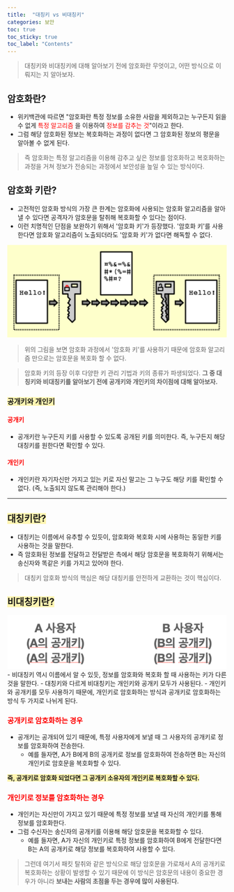 ```yaml
---
title:  "대칭키 vs 비대칭키"
categories: 보안
toc: true
toc_sticky: true
toc_label: "Contents"
---
```



> 대칭키와 비대칭키에 대해 알아보기 전에 암호화란 무엇이고, 어떤 방식으로 이뤄지는 지 알아보자.

## 암호화란?
- 위키백관에 따르면 "암호화란 특정 정보를 소유한 사람을 제외하고는 누구든지 읽을 수 없게 <span style="color:red;">특정 알고리즘</span> 을
 이용하여 <span style="color:red;">정보를 감추는 것</span>"이라고 한다.
- 그럼 해당 암호화된 정보는 복호화하는 과정이 없다면 그 암호화된 정보의 평문을 알아볼 수 없게 된다.

> 즉 암호화는 특정 알고리즘을 이용해 감추고 싶은 정보를 암호화하고 복호화하는 과정을 거쳐 정보가 전송되는 과정에서 보안성을 높일 수 있는 방식이다.

## 암호화 키란?
- 고전적인 암호화 방식의 가장 큰 한계는 암호화에 사용되는 암호화 알고리즘을 알아낼 수 있다면 공격자가 암호문을 탈취해 복호화할 수 있다는 점이다.
- 이런 치명적인 단점을 보완하기 위해서 '암호화 키'가 등장했다. '암호화 키'를 사용한다면 암호화 알고리즘이 노출되더라도 '암호화 키'가 없다면 해독할 수 없다.

<img src="/public/img/securekey.png" width="" height="" alt="암호화키" />

> 위의 그림을 보면 암호화 과정에서 '암호화 키'를 사용하기 때문에 암호화 알고리즘 만으로는 암호문을 복호화 할 수 없다.

> 암호화 키의 등장 이후 다양한 키 관리 기법과 키의 종류가 파생되었다.
> **그 중 대칭키와 비대칭키를 알아보기 전에 공개키와 개인키의 차이점에 대해 알아보자.**

### <span style='background-color:#fff5b1'>공개키와 개인키</span>

####  <span style="color:red;">공개키</span>
- 공개키란 누구든지 키를 사용할 수 있도록 공개된 키를 의미한다. 즉, 누구든지 해당 대칭키를 원한다면 확인할 수 있다.

#### <span style="color:red;">개인키</span>
- 개인키란 자기자신만 가지고 있는 키로 자신 말고는 그 누구도 해당 키를 확인할 수 없다. (즉, 노출되지 않도록 관리해야 한다.)

---

## <span style='background-color:#fff5b1'>대칭키란?</span>
- 대칭키는 이름에서 유추할 수 있듯이, 암호화와 복호화 시에 사용하는 동일한 키를 사용하는 것을 말한다.
- 즉 암호화된 정보를 전달하고 전달받은 측에서 해당 암호문을 복호화하기 위해서는 송신자와 똑같은 키를 가지고 있어야 한다.
> 대칭키 암호화 방식의 핵심은 해당 대칭키를 안전하게 교환하는 것이 핵심이다. 

## <span style='background-color:#fff5b1'>비대칭키란?</span>

<img src="/public/img/asymmetirc.png" width="" height="" alt="비대칭키" />
- 비대칭키 역시 이름에서 알 수 있듯, 정보를 암호화와 복호화 할 때 사용하는 키가 다른 것을 말한다.
- 대칭키와 다르게 비대칭키는 개인키와 공개키 모두가 사용된다.
- 개인키와 공개키를 모두 사용하기 때문에, 개인키로 암호화하는 방식과 공개키로 암호화하는 방식 두 가지로 나뉘게 된다.

### <span style="color:red;">공개키로 암호화하는 경우</span>
- 공개키는 공개되어 있기 때문에, 특정 사용자에게 보낼 때 그 사용자의 공개키로 정보를 암호화하여 전송한다.
  - 예를 들자면, A가 B에게 B의 공개키로 정보를 암호화하여 전송하면 B는 자신의 개인키로 암호문을 복호화할 수 있다.

<span style='background-color:#fff5b1'>**즉, 공개키로 암호화 되었다면 그 공개키 소유자의 개인키로 복호화할 수 있다.**</span>

### <span style="color:red;">개인키로 정보를 암호화하는 경우</span>
- 개인키는 자신만이 가지고 있기 때문에 특정 정보를 보낼 때 자신의 개인키를 통해 정보를 암호화한다. 
- 그럼 수신자는 송신자의 공개키를 이용해 해당 암호문을 복호화할 수 있다.
  - 예를 들자면, A가 자신의 개인키로 특정 정보를 암호화하여 B에게 전달한다면 B는 A의 공개키로 해당 정보를 복호화하여 사용할 수 있다.

> 그런데 여기서 패킷 탈취와 같은 방식으로 해당 암호문을 가로채서 A의 공개키로 복호화하는 상황이 발생할 수 있기 때문에
> 이 방식은 암호문의 내용이 중요한 경우가 아니라 **보내는 사람의 초점을 두는 경우에 많이 사용된다.**
